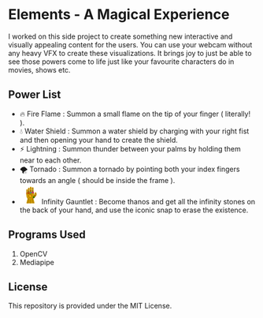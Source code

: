 # Elements - A Magical Experience
I worked on this side project to create something new interactive and visually appealing content for the users. You can use your webcam without any heavy VFX to create these visualizations. It brings joy to just be able to see those powers come to life just like your favourite characters do in movies, shows etc. 

## Power List
- 🔥 Fire Flame : Summon a small flame on the tip of your finger ( literally! ).
- 💧 Water Shield : Summon a water shield by charging with your right fist and then opening your hand to create the shield.
- ⚡ Lightning : Summon thunder between your palms by holding them near to each other.
- 🌪️ Tornado : Summon a tornado by pointing both your index fingers towards an angle ( should be inside the frame ).
- <img src="emote/infinity_gauntlet.png" alt="Infinity Gauntlet" width="40"> Infinity Gauntlet : Become thanos and get all the infinity stones on the back of your hand, and use the iconic snap to erase the existence.

## Programs Used
1. OpenCV
2. Mediapipe

## License
This repository is provided under the MIT License.
